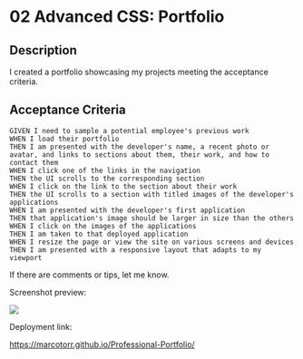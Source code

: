 # 02 Advanced CSS: Portfolio

## Description

I created a portfolio showcasing my projects meeting the acceptance criteria.

## Acceptance Criteria

```
GIVEN I need to sample a potential employee's previous work
WHEN I load their portfolio
THEN I am presented with the developer's name, a recent photo or avatar, and links to sections about them, their work, and how to contact them
WHEN I click one of the links in the navigation
THEN the UI scrolls to the corresponding section
WHEN I click on the link to the section about their work
THEN the UI scrolls to a section with titled images of the developer's applications
WHEN I am presented with the developer's first application
THEN that application's image should be larger in size than the others
WHEN I click on the images of the applications
THEN I am taken to that deployed application
WHEN I resize the page or view the site on various screens and devices
THEN I am presented with a responsive layout that adapts to my viewport
```
If there are comments or tips, let me know.

Screenshot preview:

<img src="/Users/marcotorres/Desktop/Professional-Portfolio/assets/Images/Screen.jpg">

Deployment link:

https://marcotorr.github.io/Professional-Portfolio/